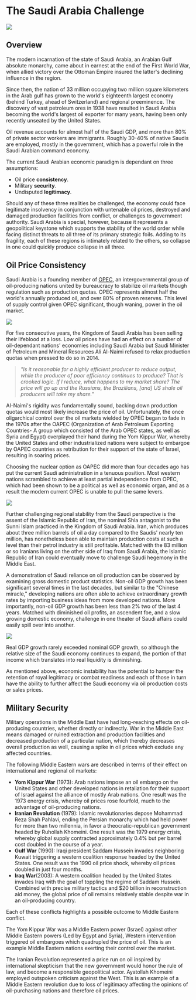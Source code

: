 # The Saudi Arabia Challenge

![](./images/sa-1.png)

## Overview

The modern incarnation of the state of Saudi Arabia, an Arabian Gulf absolute monarchy, came about in earnest at the end of the First World War, when allied victory over the Ottoman Empire insured the latter's declining influence in the region.

Since then, the nation of 33 million occupying two million square kilometers in the Arab gulf has grown to the world's eighteenth largest economy (behind Turkey, ahead of Switzerland) and regional preeminence. The discovery of vast petroleum ores in 1938 have resulted in Saudi Arabia becoming the world's largest oil exporter for many years, having been only recently unseated by the United States.

Oil revenue accounts for almost half of the Saudi GDP, and more than 80% of private sector workers are immigrants. Roughly 30-40% of native Saudis are employed, mostly in the government, which has a powerful role in the Saudi Arabian command economy.

The current Saudi Arabian economic paradigm is dependant on three assumptions:

* Oil price **consistency**.
* Military **security**.
* Undisputed **legitimacy**.

Should any of these three realities be challenged, the economy could face legitimate insolvency in conjunction with untenable oil prices, destroyed and damaged production facilities from conflict, or challenges to government authority. Saudi Arabia is special, however, because it represents a geopolitical keystone which supports the stability of the world order while facing distinct threats to all three of its primary strategic foils. Adding to its fragility, each of these regions is intimately related to the others, so collapse in one could quickly produce collapse in all three.

## Oil Price Consistency

Saudi Arabia is a founding member of [OPEC](https://www.opec.org/opec_web/en/), an intergovernmental group of oil-producing nations united by bureaucracy to stabilize oil markets though regulation such as production quotas. OPEC represents almost half the world's annually produced oil, and over 80% of proven reserves. This level of supply control given OPEC significant, though waning, power in the oil market.

[![](./images/sa-2.png)](https://apps.axibase.com/chartlab/84a1066f#fullscreen)

For five consecutive years, the Kingdom of Saudi Arabia has been selling their lifeblood at a loss. Low oil prices have had an effect on a number of oil-dependant nations' economies including Saudi Arabia but Saudi Minister of Petroleum and Mineral Resources Ali Al-Naimi refused to relax production quotas when pressed to do so in 2014.

> <i>"Is it reasonable for a highly efficient producer to reduce output, while the producer of poor efficiency continues to produce? That is crooked logic. If I reduce, what happens to my market share? The price will go up and the Russians, the Brazilians, [and] US shale oil producers will take my share."</i>

Al-Naimi's rigidity was fundamentally sound, backing down production quotas would most likely increase the price of oil. Unfortunately, the once oligarchical control over the oil markets wielded by OPEC began to fade in the 1970s after the OAPEC (Organization of Arab Petroleum Exporting Countries- A group which consisted of the Arab OPEC states, as well as Syria and Egypt) overplayed their hand during the Yom Kippur War, whereby the United States and other industrialized nations were subject to embargoe by OAPEC countries as retribution for their support of the state of Israel, resulting in soaring prices.

Choosing the nuclear option as OAPEC did more than four decades ago has put the current Saudi administration in a tenuous position. Most western nations scrambled to achieve at least partial independence from OPEC, which had been shown to be a political as well as economic organ, and as a result the modern current OPEC is unable to pull the same levers.

[![](./images/sa-5.png)](https://apps.axibase.com/chartlab/e2e02622#fullscreen)

Further challenging regional stability from the Saudi perspective is the assent of the Islamic Republic of Iran, the nominal Shia antagonist to the Sunni Islam practiced in the Kingdom of Saudi Arabia. Iran, which produces about three million barrels of oil a day compared to the Saudis' nearly ten million, has nonetheless been able to maintain production costs at such a level than their petrol industry is still profitable. Matched with the 83 million or so Iranians living on the other side of Iraq from Saudi Arabia, the Islamic Republic of Iran could eventually move to challenge Saudi hegemony in the Middle East.

A demonstration of Saudi reliance on oil production can be observed by examining gross domestic product statistics. Non-oil GDP growth has been significant several times in the last decades, but similar to the "Chinese miracle," developing nations are often able to achieve extraordinary growth rates by importing business ideas from more developed nations. More importantly, non-oil GDP growth has been less than 2% two of the last 4 years. Matched with diminished oil profits, an ascendent foe, and a slow growing domestic economy, challenge in one theater of Saudi affairs could easily spill over into another.

[![](./images/sa-6.png)](https://apps.axibase.com/chartlab/6870db58#fullscreen)

Real GDP growth rarely exceeded nominal GDP growth, so although the relative size of the Saudi economy continues to expand, the portion of that income which translates into real liquidity is diminishing.

As mentioned above, economic instability has the potential to hamper the retention of royal legitimacy or combat readiness and each of those in turn have the ability to further affect the Saudi economy via oil production costs or sales prices.

## Military Security

Military operations in the Middle East have had long-reaching effects on oil-producing countries, whether directly or indirectly. War in the Middle East means damaged or ruined extraction and production facilities and decreased production of a particular nation, which thereby decreases overall production as well, causing a spike in oil prices which exclude any affected countries.

The following Middle Eastern wars are described in terms of their effect on international and regional oil markets:

* **Yom Kippur War** (1973): Arab nations impose an oil embargo on the United States and other developed nations in retaliation for their support of Israel against the alliance of mostly Arab nations. One result was the 1973 energy crisis, whereby oil prices rose fourfold, much to the advantage of oil-producing nations.
* **Iranian Revolution** (1979): Islamic revolutionaries depose Mohammad Reza Shah Pahlavi, ending the Persian monarchy which had held power for more than two millennia, in favor a theocratic-republican government headed by Ruhollah Khomeini. One result was the 1979 energy crisis, whereby global supply contracted approximately 0.4% but per barrel cost doubled in the course of a year.
* **Gulf War** (1990): Iraqi president Saddam Hussein invades neighboring Kuwait triggering a western coalition response headed by the United States. One result was the 1990 oil price shock, whereby oil prices doubled in just four months.
* **Iraq War**(2003): A western coalition headed by the United States invades Iraq with the goal of toppling the regime of Saddam Hussein. Combined with precise military tactics and $20 billion in reconstruction aid money, the global price of oil remains relatively stable despite war in an oil-producing country.

Each of these conflicts highlights a possible outcome to Middle Eastern conflict.

The Yom Kippur War was a Middle Eastern power (Israel) against other Middle Eastern powers (Led by Egypt and Syria), Western intervention triggered oil embargoes which quadrupled the price of oil. This is an example Middle Eastern nations exerting their control over the market.

The Iranian Revolution represented a price run on oil inspired by international skepticism that the new government would honor the rule of law, and become a responsible geopolitical actor. Ayatollah Khomeini employed outspoken criticism against the West. This is an example of a Middle Eastern revolution due to loss of legitimacy affecting the opinions of oil-purchasing nations and therefore oil prices.

